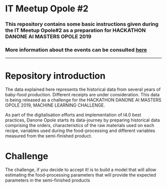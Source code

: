 # IT Meetup Opole #2
### This repository contains some basic instructions given during the IT Meetup Opole#2 as a preparation for HACKATHON DANONE AI MASTERS OPOLE 2019
### More information about the events can be consulted [here](http://hackathon.opole.pl/index.php/en/)

____________________________
# Repository introduction
The data explained here represents the historical data from several years of baby-food production. Different receipts are under consideration. This data is being released as a challenge for the HACKATHON DANONE AI MASTERS OPOLE 2019, MACHINE LEARNING CHALLENGE.

As part of the digitalisation efforts and implementation of I4.0 best practices, Danone Opole starts its data-journey by preparing historical data comprising the orders, characteristics of the raw materials used on each recipe, variables used during the food-processing and different variables measured from the semi-finished product.

# Challenge
The challenge, if you decide to accept it!  is to build a model that will allow estimating the food-processing parameters that will provide the expected parameters in the semi-finished products
